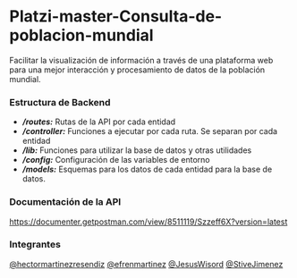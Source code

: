# Platzi-master-Consulta-de-poblacion-mundial
Facilitar la visualización de información a través de una plataforma web para una mejor interacción y procesamiento de datos de la población mundial. 


### Estructura de Backend

 - ***/routes:*** Rutas de la API por cada entidad
 - ***/controller:*** Funciones a ejecutar por cada ruta. Se separan por cada entidad
 - ***/lib:*** Funciones para utilizar la base de datos y otras utilidades
 - ***/config:*** Configuración de las variables de entorno
 - ***/models:*** Esquemas para los datos de cada entidad para la base de datos.
 
 ### Documentación de la API
 https://documenter.getpostman.com/view/8511119/Szzeff6X?version=latest

### Integrantes

[@hectormartinezresendiz](https://github.com/HectorMartinezResendiz)
[@efrenmartinez](https://github.com/efrenmartinez)
[@JesusWisord](https://github.com/JesusWisord)
[@StiveJimenez](https://github.com/stivenjimenez)
